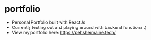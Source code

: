 # portfolio
- Personal Portfolio built with ReactJs
- Currently testing out and playing around with backend functions :)
- View my portfolio here: https://pehshermaine.tech/
